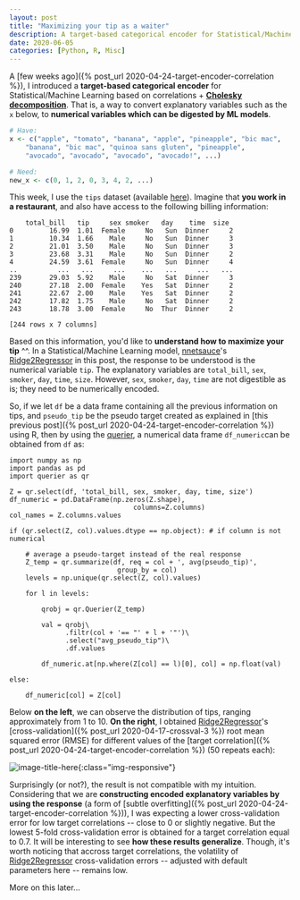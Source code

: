 ```yaml
---
layout: post
title: "Maximizing your tip as a waiter"
description: A target-based categorical encoder for Statistical/Machine Learning (based on correlations) Part 2.
date: 2020-06-05
categories: [Python, R, Misc]
---
```



A [few weeks ago]({% post_url 2020-04-24-target-encoder-correlation %}), I introduced a __target-based categorical encoder__ for Statistical/Machine Learning based on correlations + [__Cholesky decomposition__](https://en.wikipedia.org/wiki/Cholesky_decomposition). That is, a way to convert explanatory variables such as the `x` below, to __numerical variables which can be digested by ML models__.  

```R
# Have:
x <- c("apple", "tomato", "banana", "apple", "pineapple", "bic mac",
	"banana", "bic mac", "quinoa sans gluten", "pineapple", 
	"avocado", "avocado", "avocado", "avocado!", ...)

# Need:
new_x <- c(0, 1, 2, 0, 3, 4, 2, ...)
```

 This week, I use the `tips` dataset (available [here](https://raw.github.com/pandas-dev/pandas/master/pandas/tests/data/tips.csv)). Imagine that __you work in a restaurant__, and also have access to the following billing information: 

```
    total_bill   tip     sex smoker   day    time  size
0         16.99  1.01  Female     No   Sun  Dinner     2
1         10.34  1.66    Male     No   Sun  Dinner     3
2         21.01  3.50    Male     No   Sun  Dinner     3
3         23.68  3.31    Male     No   Sun  Dinner     2
4         24.59  3.61  Female     No   Sun  Dinner     4
..          ...   ...     ...    ...   ...     ...   ...
239       29.03  5.92    Male     No   Sat  Dinner     3
240       27.18  2.00  Female    Yes   Sat  Dinner     2
241       22.67  2.00    Male    Yes   Sat  Dinner     2
242       17.82  1.75    Male     No   Sat  Dinner     2
243       18.78  3.00  Female     No  Thur  Dinner     2

[244 rows x 7 columns]
``` 

Based on this information, you'd like to __understand how to maximize your tip__ ^^. In a Statistical/Machine Learning model, [nnetsauce](https://thierrymoudiki.github.io/software/nnetsauce/)'s [Ridge2Regressor](https://nnetsauce.readthedocs.io/en/latest/APIDocumentation/Regression%20models.html#module-nnetsauce.ridge2.ridge2Regressor) in this post, the response to be understood is the numerical variable `tip`. The explanatory variables are `total_bill`, `sex`, `smoker`, `day`, `time`, `size`. However, `sex`, `smoker`, `day`, `time` are not digestible as is; they need to be numerically encoded. 

So, if we let `df` be a data frame containing all the previous information on tips, and `pseudo_tip` be the pseudo target created as explained in [this previous post]({% post_url 2020-04-24-target-encoder-correlation %}) using R, then by using the [querier](https://github.com/thierrymoudiki/querier), a numerical data frame `df_numeric`can be obtained from `df` as: 

```
import numpy as np
import pandas as pd
import querier as qr

Z = qr.select(df, 'total_bill, sex, smoker, day, time, size')
df_numeric = pd.DataFrame(np.zeros(Z.shape), 
                               columns=Z.columns)
col_names = Z.columns.values

if (qr.select(Z, col).values.dtype == np.object): # if column is not numerical
                   
    # average a pseudo-target instead of the real response                    
    Z_temp = qr.summarize(df, req = col + ', avg(pseudo_tip)', 
                           group_by = col)
    levels = np.unique(qr.select(Z, col).values)
    
    for l in levels:
        
        qrobj = qr.Querier(Z_temp)
        
        val = qrobj\
              .filtr(col + '== "' + l + '"')\
              .select("avg_pseudo_tip")\
              .df.values
              
        df_numeric.at[np.where(Z[col] == l)[0], col] = np.float(val)
        
else:   
    
    df_numeric[col] = Z[col]
```

Below __on the left__, we can observe the distribution of tips, ranging approximately from 1 to 10. __On the right__, I obtained [Ridge2Regressor](https://nnetsauce.readthedocs.io/en/latest/APIDocumentation/Regression%20models.html#module-nnetsauce.ridge2.ridge2Regressor)'s [cross-validation]({% post_url 2020-04-17-crossval-3 %}) root mean squared error (RMSE) for different values of the [target correlation]({% post_url 2020-04-24-target-encoder-correlation %}) (50 repeats each): 

![image-title-here]({{base}}/images/2020-06-05/2020-06-05-image1.png){:class="img-responsive"}

Surprisingly (or not?), the result is not compatible with my intuition. Considering that we are __constructing encoded explanatory variables by using the response__ (a form of [subtle overfitting]({% post_url 2020-04-24-target-encoder-correlation %})), I was expecting a lower cross-validation error for low target correlations -- close to 0 or slightly negative. But the lowest 5-fold cross-validation error is obtained for a target correlation equal to 0.7. It will be interesting to see __how these results generalize__. Though, it's worth noticing that accross target correlations, the volatility of [Ridge2Regressor](https://nnetsauce.readthedocs.io/en/latest/APIDocumentation/Regression%20models.html#module-nnetsauce.ridge2.ridge2Regressor) cross-validation errors -- adjusted with default parameters here -- remains low.


More on this later...